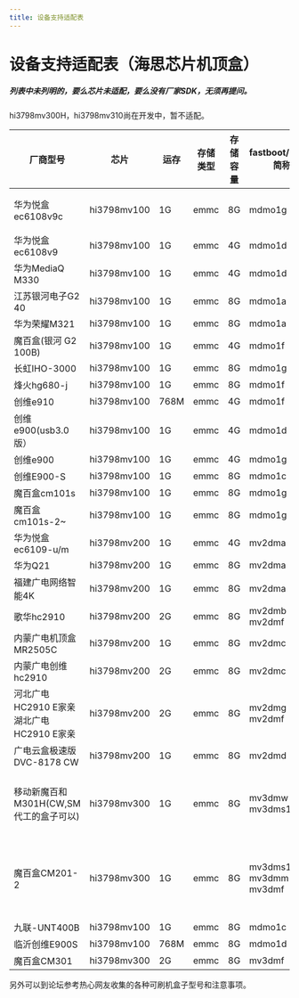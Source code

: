 ```yaml
---
title: 设备支持适配表
---
```


# 设备支持适配表（海思芯片机顶盒）
##### 列表中未列明的，要么芯片未适配，要么没有厂家SDK，无须再提问。

hi3798mv300H，hi3798mv310尚在开发中，暂不适配。

| 厂商型号                                 | 芯片        | 运存 | 存储类型 | 存储容量 | fastboot/uboot简称    | 备注                         |
| ---------------------------------------- | ----------- | ---- | -------- | -------- | --------------------- | ---------------------------- |
| 华为悦盒ec6108v9c                        | hi3798mv100 | 1G   | emmc     | 8G       | mdmo1g                | 作者开发原型机               |
| 华为悦盒ec6108v9                         | hi3798mv100 | 1G   | emmc     | 4G       | mdmo1d                |                              |
| 华为MediaQ M330                          | hi3798mv100 | 1G   | emmc     | 4G       | mdmo1d                |                              |
| 江苏银河电子G2 40                        | hi3798mv100 | 1G   | emmc     | 8G       | mdmo1a                |                              |
| 华为荣耀M321                             | hi3798mv100 | 1G   | emmc     | 8G       | mdmo1a                |                              |
| 魔百盒(银河 G2 100B)                     | hi3798mv100 | 1G   | emmc     | 4G       | mdmo1f                |                              |
| 长虹IHO-3000                             | hi3798mv100 | 1G   | emmc     | 8G       | mdmo1g                |                              |
| 烽火hg680-j                              | hi3798mv100 | 1G   | emmc     | 8G       | mdmo1f                |                              |
| 创维e910                                 | hi3798mv100 | 768M | emmc     | 4G       | mdmo1f                |                              |
| 创维e900(usb3.0版）                      | hi3798mv100 | 1G   | emmc     | 4G       | mdmo1d                |                              |
| 创维e900                                 | hi3798mv100 | 1G   | emmc     | 4G       | mdmo1g                |                              |
| 创维E900-S                               | hi3798mv100 | 1G   | emmc     | 8G       | mdmo1c                |                              |
| 魔百盒cm101s                             | hi3798mv100 | 1G   | emmc     | 8G       | mdmo1g                |                              |
| 魔百盒cm101s-2~                          | hi3798mv100 | 1G   | emmc     | 8G       | mdmo1g                |                              |
| 华为悦盒ec6109-u/m                       | hi3798mv200 | 1G   | emmc     | 4G       | mv2dma                |                              |
| 华为Q21                                  | hi3798mv200 | 1G   | emmc     | 8G       | mv2dma                |                              |
| 福建广电网络智能4K                       | hi3798mv200 | 1G   | emmc     | 8G       | mv2dma                | hc2910                       |
| 歌华hc2910                               | hi3798mv200 | 2G   | emmc     | 8G       | mv2dmb mv2dmf         |                              |
| 内蒙广电机顶盒MR2505C                    | hi3798mv200 | 1G   | emmc     | 8G       | mv2dmc                |                              |
| 内蒙广电创维hc2910                       | hi3798mv200 | 2G   | emmc     | 8G       | mv2dmc                |                              |
| 河北广电HC2910 E家亲  湖北广电HC2910 E家亲 | hi3798mv200 | 2G   | emmc     | 8G       | mv2dmg  mv2dmf        | 注意部分可能需要硬改网口     |
| 广电云盒极速版DVC-8178 CW                | hi3798mv200 | 1G   | emmc     | 8G       | mv2dmd                |                              |
| 移动新魔百和M301H(CW,SM代工的盒子可以)   | hi3798mv300 | 1G   | emmc     | 8G       | mv3dmw mv3dms1        | 2018之前的是mv300注意盲盒    |
| 魔百盒CM201-2                            | hi3798mv300 | 1G   | emmc     | 8G       | mv3dms1 mv3dmm mv3dmf | 大量盲盒，不推荐NAND版不能刷 |
| 九联-UNT400B                             | hi3798mv100 | 1G   | emmc     | 8G       | mdmo1c                |                              |
| 临沂创维E900S                            | hi3798mv100 | 768M | emmc     | 8G       | mdmo1d                |                              |
| 魔百盒CM301                            | hi3798mv300 | 2G | emmc     | 8G       | mv3dmf                |                              |

另外可以到论坛参考热心网友收集的各种可刷机盒子型号和注意事项。
